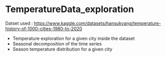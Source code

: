 # TemperatureData_exploration

Datset used : https://www.kaggle.com/datasets/hansukyang/temperature-history-of-1000-cities-1980-to-2020

- Temperature exploration for a given city inside the dataset
- Seasonal decomposition of the time series
- Season temperature distribution for a given city





